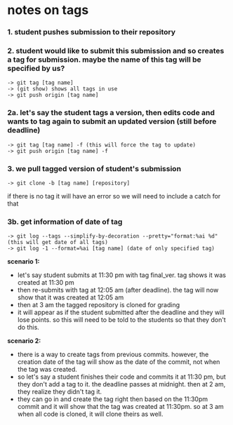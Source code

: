 # notes on tags

### 1. student pushes submission to their repository
### 2. student would like to submit this submission and so creates a tag for submission. maybe the name of this tag will be specified by us?
	-> git tag [tag name]
	-> (git show) shows all tags in use
	-> git push origin [tag name]
### 2a. let's say the student tags a version, then edits code and wants to tag again to submit an updated version (still before deadline)
	-> git tag [tag name] -f (this will force the tag to update)
	-> git push origin [tag name] -f
### 3. we pull tagged version of student's submission
	-> git clone -b [tag name] [repository]
if there is no tag it will have an error so we will need to include a catch for that
### 3b. get information of date of tag
	-> git log --tags --simplify-by-decoration --pretty="format:%ai %d" (this will get date of all tags)
	-> git log -1 --format=%ai [tag name] (date of only specified tag)

**scenario 1:**
- let's say student submits at 11:30 pm with tag final_ver. tag shows it was created at 11:30 pm
- then re-submits with tag at 12:05 am (after deadline). the tag will now show that it was created at 12:05 am
- then at 3 am the tagged repository is cloned for grading
- it will appear as if the student submitted after the deadline and they will lose points. so this will need to be told to the students so that they don't do this. 
 
**scenario 2:**
- there is a way to create tags from previous commits. however, the creation date of the tag will show as the date of the commit, not when the tag was created. 
- so let's say a student finishes their code and commits it at 11:30 pm, but they don't add a tag to it. the deadline passes at midnight. then at 2 am, they realize they didn't tag it. 
- they can go in and create the tag right then based on the 11:30pm commit and it will show that the tag was created at 11:30pm. so at 3 am when all code is cloned, it will clone theirs as well. 
